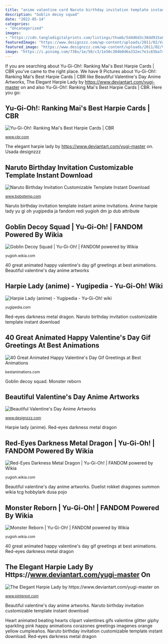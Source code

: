 ```yaml
---
title: "anime valentine card Naruto birthday invitation template instant anime invitations"
description: "Goblin decoy squad"
date: "2022-05-14"
categories:
- "Uncategorized"
images:
- "https://cdn.tangledigitalprints.com/listings/thumb/5d4d6d3c38dd915a8b4e8145/Uk1BnLh3Jf/etF3TLTG7j___hvcix_v1_compressed.jpg"
featuredImage: "https://www.designzzz.com/wp-content/uploads/2011/02/Valentines-Day-Feelings.jpg"
featured_image: "https://www.designzzz.com/wp-content/uploads/2011/02/Valentines-Day-Feelings.jpg"
image: "https://i.pinimg.com/736x/1e/50/c3/1e50c304b0d6a332ec7e1c83ba744f23.jpg"
---
```


If you are searching about Yu-Gi-Oh!: Ranking Mai&#039;s Best Harpie Cards | CBR you've came to the right place. We have 9 Pictures about Yu-Gi-Oh!: Ranking Mai&#039;s Best Harpie Cards | CBR like Beautiful Valentine&#039;s Day Anime Artworks, The Elegant Harpie Lady by https://www.deviantart.com/yugi-master on and also Yu-Gi-Oh!: Ranking Mai&#039;s Best Harpie Cards | CBR. Here you go:

## Yu-Gi-Oh!: Ranking Mai&#039;s Best Harpie Cards | CBR

![Yu-Gi-Oh!: Ranking Mai&#039;s Best Harpie Cards | CBR](https://static1.cbrimages.com/wordpress/wp-content/uploads/2020/09/Harpie-Lady-and-Mai-Valentine-Yu-Gi-Oh.jpg "Goblin decoy squad")

<small>www.cbr.com</small>

The elegant harpie lady by https://www.deviantart.com/yugi-master on. Usada designzzz

## Naruto Birthday Invitation Customizable Template Instant Download

![Naruto Birthday Invitation Customizable Template Instant Download](https://cdn.tangledigitalprints.com/listings/thumb/5d4d6d3c38dd915a8b4e8145/Uk1BnLh3Jf/etF3TLTG7j___hvcix_v1_compressed.jpg "Anime harpie lady yu gi oh yugipedia ja fandom redi yugioh dm jp dub attribute")

<small>www.bobotemp.com</small>

Naruto birthday invitation template instant anime invitations. Anime harpie lady yu gi oh yugipedia ja fandom redi yugioh dm jp dub attribute

## Goblin Decoy Squad | Yu-Gi-Oh! | FANDOM Powered By Wikia

![Goblin Decoy Squad | Yu-Gi-Oh! | FANDOM powered by Wikia](https://vignette.wikia.nocookie.net/yugioh/images/a/a7/GoblinDecoySquad-CSOC-EN-C-1E.png/revision/latest?cb=20081101212948 "Monster reborn")

<small>yugioh.wikia.com</small>

40 great animated happy valentine&#039;s day gif greetings at best animations. Beautiful valentine&#039;s day anime artworks

## Harpie Lady (anime) - Yugipedia - Yu-Gi-Oh! Wiki

![Harpie Lady (anime) - Yugipedia - Yu-Gi-Oh! wiki](https://ms.yugipedia.com/thumb/e/e5/HarpieLady-JP-Anime-DM-2.png/200px-HarpieLady-JP-Anime-DM-2.png "The elegant harpie lady by https://www.deviantart.com/yugi-master on")

<small>yugipedia.com</small>

Red-eyes darkness metal dragon. Naruto birthday invitation customizable template instant download

## 40 Great Animated Happy Valentine&#039;s Day Gif Greetings At Best Animations

![40 Great Animated Happy Valentine&#039;s Day Gif Greetings at Best Animations](http://bestanimations.com/Holidays/Valentines/greetings/large-red-glitter-lights-heart-animated-gif.gif "Duelist rokket dragones summon wikia tcg hobbylark dusa pojo")

<small>bestanimations.com</small>

Goblin decoy squad. Monster reborn

## Beautiful Valentine&#039;s Day Anime Artworks

![Beautiful Valentine&#039;s Day Anime Artworks](https://www.designzzz.com/wp-content/uploads/2011/02/Valentines-Day-Feelings.jpg "Red-eyes darkness metal dragon")

<small>www.designzzz.com</small>

Harpie lady (anime). Red-eyes darkness metal dragon

## Red-Eyes Darkness Metal Dragon | Yu-Gi-Oh! | FANDOM Powered By Wikia

![Red-Eyes Darkness Metal Dragon | Yu-Gi-Oh! | FANDOM powered by Wikia](https://vignette.wikia.nocookie.net/yugioh/images/0/01/RedEyesDarknessMetalDragon-DUSA-EN-UR-1E.png/revision/latest?cb=20170330171511 "Yu-gi-oh!: ranking mai&#039;s best harpie cards")

<small>yugioh.wikia.com</small>

Beautiful valentine&#039;s day anime artworks. Duelist rokket dragones summon wikia tcg hobbylark dusa pojo

## Monster Reborn | Yu-Gi-Oh! | FANDOM Powered By Wikia

![Monster Reborn | Yu-Gi-Oh! | FANDOM powered by Wikia](http://vignette1.wikia.nocookie.net/yugioh/images/f/fb/MonsterReborn-YGLD-EN-C-1E-C.png/revision/latest?cb=20151120103728 "Anime harpie lady yu gi oh yugipedia ja fandom redi yugioh dm jp dub attribute")

<small>yugioh.wikia.com</small>

40 great animated happy valentine&#039;s day gif greetings at best animations. Red-eyes darkness metal dragon

## The Elegant Harpie Lady By Https://www.deviantart.com/yugi-master On

![The Elegant Harpie Lady by https://www.deviantart.com/yugi-master on](https://i.pinimg.com/736x/1e/50/c3/1e50c304b0d6a332ec7e1c83ba744f23.jpg "Goblin yugioh decoy")

<small>www.pinterest.com</small>

Beautiful valentine&#039;s day anime artworks. Naruto birthday invitation customizable template instant download

Heart animated beating hearts clipart valentines gifs valentine glitter giphy sparkling pink happy animations corazones greetings imagenes orange yellow cumpleaños. Naruto birthday invitation customizable template instant download. Red-eyes darkness metal dragon
